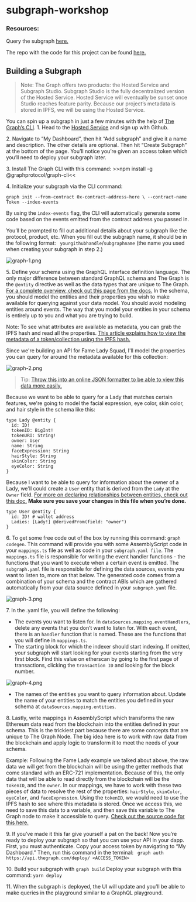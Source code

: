 # subgraph-workshop

### Resources:
Query the subgraph [here.](https://thegraph.com/hosted-service/subgraph/camiinthisthang/fameladysquad?query=Example%20query)

The repo with the code for this project can be found [here.](https://github.com/camiinthisthang/fameladysquad-subgraph)

## Building a Subgraph

> Note: The Graph offers two products: the Hosted Service and Subgraph Studio. Subgraph Studio is the fully decentralized version of the Hosted Service. Hosted Service will eventually be sunset once Studio reaches feature parity. Because our project’s metadata is stored in IPFS, we will be using the Hosted Service.

You can spin up a subgraph in just a few minutes with the help of [The Graph’s CLI](https://thegraph.com/docs/en/developer/quick-start/). 
1\. Head to the [Hosted Service](https://thegraph.com/hosted-service/) and sign up with Github. 

2\. Navigate to “My Dashboard”, then hit “Add subgraph” and give it a name and description. The other details are optional. Then hit “Create Subgraph” at the bottom of the page. You’ll notice you’re given an access token which you’ll need to deploy your subgraph later.

3\. Install The Graph CLI with this command: >>npm install -g @graphprotocol/graph-cli<<

4\. Initialize your subgraph via the CLI command:
```
graph init --from-contract 0x-contract-address-here \ --contract-name Token --index-events
```
By using the ```index-events``` flag, the CLI will automatically generate some code based on the events emitted from the contract address you passed in.

You’ll be prompted to fill out additional details about your subgraph like the protocol, product, etc. When you fill out the subgraph name, it should be in the following format: ```
yourgithubhandle```/```subgraphname``` (the name you used when creating your subgraph in step 2.)



![graph-1.png](https://cdn.hashnode.com/res/hashnode/image/upload/v1645858697239/FyaUW8Ksm.png)

5\. Define your schema using the GraphQL interface definition language. The only major difference between standard GraphQL schema and The Graph is the ```@entity``` directive as well as the data types that are unique to The Graph. [For a complete overview, check out this page from the docs.](https://thegraph.com/docs/en/developer/create-subgraph-hosted/#graph-ql-supported-scalars) In the schema, you should model the entities and their properties you wish to make available for querying against your data model. You should avoid modeling entities around events. The way that you model your entities in your schema is entirely up to you and what you are trying to build.

Note: To see what attributes are available as metadata, you can grab the IPFS hash and read all the properties. [This article explains how to view the metadata of a token/collection using the IPFS hash.](https://medium.com/coinmonks/how-to-find-your-nft-on-ipfs-e51bc5e7c8a1#:~:text=Find%20your%20NFT's%20Metadata&text=Look%20for%20a%20function%20called,NFT%20(see%20figure%201).) 

Since we're building an API for Fame Lady Squad, I'll model the properties you can query for around the metadata available for this collection: 

![graph-2.png](https://cdn.hashnode.com/res/hashnode/image/upload/v1645858914498/eWInlJbK8.png)

> Tip: [Throw this into an online JSON formatter to be able to view this data more easily.](https://jsonformatter.curiousconcept.com/#)

Because we want to be able to query for a Lady that matches certain features, we're going to model the facial expression, eye color, skin color, and hair style in the schema like this:

```
type Lady @entity {
  id: ID!
  tokenID: BigInt!
  tokenURI: String! 
  owner: User
  name: String 
  faceExpression: String
  hairStyle: String
  skinColor: String
  eyeColor: String
}
```

Because I want to be able to query for information about the owner of a Lady, we'll could create a ```User``` entity that is derived from the ```Lady``` at the ```Owner``` field. [For more on declaring relationships between entities, check out this doc.](https://thegraph.com/docs/en/developer/create-subgraph-hosted/#graph-ql-supported-scalars) **Make sure you save your changes in this file when you’re done.**

```
type User @entity {
  id: ID! # wallet address 
  Ladies: [Lady!] @derivedFrom(field: "owner")
}
```


6\. To get some free code out of the box by running this command: ```graph codegen```. This command will provide you with some AssemblyScript code in your ```mappings.ts``` file as well as code in your ```subgraph.yaml file```. The ```mappings.ts``` file is responsible for writing the event handler functions - the functions that you want to execute when a certain event is emitted. The ```subgraph.yaml``` file is responsible for defining the data sources, events you want to listen to, more on that below. The generated code comes from a combination of your schema and the contract ABIs which are gathered automatically from your data source defined in your ```subgraph.yaml``` file.  


![graph-3.png](https://cdn.hashnode.com/res/hashnode/image/upload/v1645860201461/H4fCTPvO3.png)

7\. In the .yaml file, you will define the following:
- The events you want to listen for. In ```dataSources.mapping.eventHandlers```, delete any events that you don’t want to listen for. With each event, there is an ```handler``` function that is named. These are the functions that you will define in ```mappings.ts```.
- The starting block for which the indexer should start indexing. If omitted, your subgraph will start looking for your events starting from the very first block. Find this value on etherscan by going to the first page of transactions, clicking the `transaction ID` and looking for the block number.

![graph-4.png](https://cdn.hashnode.com/res/hashnode/image/upload/v1645860335468/uYKoSCS1G.png)
- The names of the entities you want to query information about. Update the name of your entities to match the entities you defined in your schema at ```dataSources.mapping.entities```.

8\. Lastly, write mappings in AssemblyScript which transforms the raw Ethereum data read from the blockchain into the entities defined in your schema. This is the trickiest part because there are some concepts that are unique to The Graph Node. The big idea here is to work with raw data from the blockchain and apply logic to transform it to meet the needs of your schema.

Example: Following the Fame Lady example we talked about above, the raw data we will get from the blockchain will be using the getter methods that come standard with an ERC-721 implementation. Because of this, the only data that will be able to read directly from the blockchain will be the ```tokenID```, and the ```owner```. In our mappings, we have to work with these two pieces of data to resolve the rest of the properties: ```hairStyle```, ```skinColor```, ```eyeColor```, and ```faceExpression```. Using the ```tokenID```, we would need to use the IPFS hash to see where this metadata is stored. Once we access this, we need to save this data to a variable, and then save this variable to The Graph node to make it accessible to query. [Check out the source code for this here.](https://github.com/camiinthisthang/fameladysquad-subgraph)

9\. If you’ve made it this far give yourself a pat on the back! Now you’re ready to deploy your subgraph so that you can use your API in your dapp. First, you must authenticate. Copy your access token by navigating to “My Dashboard.” Then, run this command in the terminal: ```
graph auth https://api.thegraph.com/deploy/ <ACCESS_TOKEN>```

10\. Build your subgraph with ```graph build``` Deploy your subgraph with this command: ```yarn deploy```

11\. When the subgraph is deployed, the UI will update and you’ll be able to make queries in the playground similar to a GraphQL playground. 
